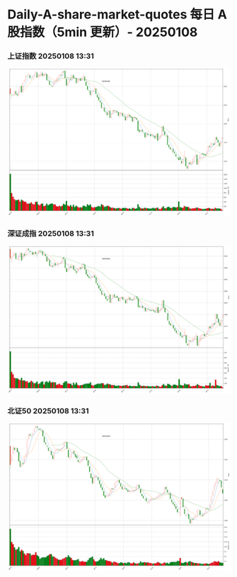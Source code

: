 
# Daily-A-share-market-quotes 每日 A 股指数（5min 更新）- 20250108

### 上证指数 20250108 13:31
![](./fig/2025/1/20250108-sh000001.png)

### 深证成指 20250108 13:31
![](./fig/2025/1/20250108-sz399001.png)

### 北证50 20250108 13:31
![](./fig/2025/1/20250108-bj899050.png)
